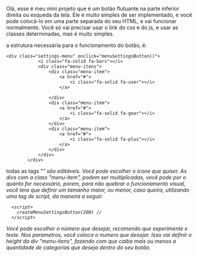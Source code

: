 Olá, esse é meu mini projeto que é um botão flutuante na parte inferior direita ou esqueda da tela. Ele é muito simples de ser implementado, e você pode colocá-lo em uma parte separada do seu HTML, e vai funcionar normalmente. Você só vai precisar usar o link do css e do js, e usar as classes determinadas, mas é muito simples. 



a estrutura necessária para o funcionamento do botão, é: 
```
<div class="settings-menu" onclick="menuSettingsButton()">
            <i class="fa-solid fa-bars"></i>
            <div class="menu-itens">
                <div class="menu-item">
                    <a href="#">
                        <i class="fa-solid fa-user"></i>
                    </a>
                    
                </div>
                <div class="menu-item">
                    <a href="#">
                        <i class="fa-solid fa-gear"></i>
                    </a>
                </div>
                <div class="menu-item">
                    <a href="#">
                        <i class="fa-solid fa-plus"></i>
                    </a>
                </div>
            </div>
        </div>
```

todas as tags "<i class="">" são editáveis. Você pode escolher o ícone que quiser.
As divs com a class "menu-item", podem ser multiplicadas, você pode por o quanto for necessário, porem, para não quebrar o funcionamento visual, você tera que definir um tamanho maior, ou menor, caso queira, utilizando uma tag de script, da maneira a seguir:
  
```
  <script>
    createMenuSettingsButton(200) //
  </script>
```
  Você pode escolher o número que desejar, recomendo que experimente e teste.
  Nos parametros, você coloca o numero que desejar. Isso vai definir o height da div "menu-itens", fazendo com que caiba mais ou menos a quantidade de categorias que deseja dentro do seu botão.

